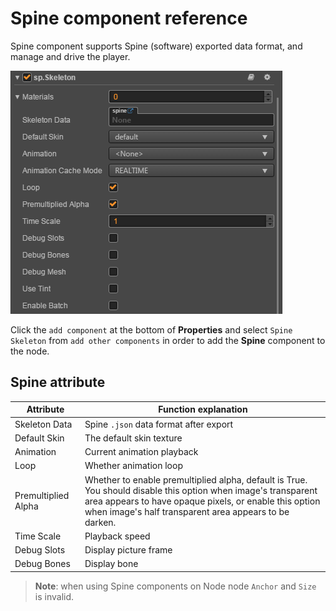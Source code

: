 # Spine component reference

Spine component supports Spine (software) exported data format, and manage and drive the player.

![spine](./spine/spine-properties.png)

Click the `add component` at the bottom of **Properties** and select `Spine Skeleton` from `add other components` in order to add the **Spine** component to the node.

## Spine attribute

| Attribute |   Function explanation
| -------------- | ----------- |
|Skeleton Data| Spine `.json` data format after export
|Default Skin| The default skin texture
|Animation| Current animation playback
|Loop| Whether animation loop
|Premultiplied Alpha| Whether to enable premultiplied alpha, default is True.<br>You should disable this option when image's transparent area appears to have opaque pixels, or enable this option when image's half transparent area appears to be darken.
|Time Scale| Playback speed
|Debug Slots| Display picture frame
|Debug Bones| Display bone

> **Note**: when using Spine components on Node node `Anchor` and `Size` is invalid.

